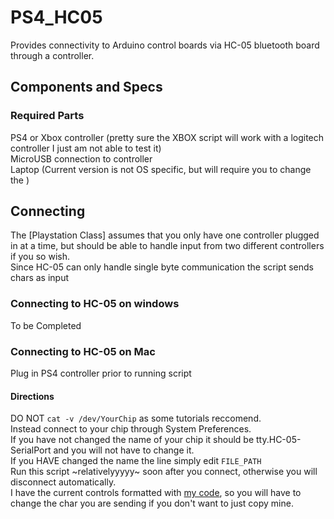 # PS4_HC05
Provides connectivity to Arduino control boards via HC-05 bluetooth board through a controller.  <br />

## Components and Specs

### Required Parts
PS4 or Xbox controller (pretty sure the XBOX script will work with a logitech controller I just am not able to test it) <br />
MicroUSB connection to controller <br />
Laptop (Current version is not OS specific, but will require you to change the ) <br />

## Connecting
The [Playstation Class] assumes that you only have one controller plugged in at a time, but should be able to handle input from two different controllers if you so wish. <br />
Since HC-05 can only handle single byte communication the script sends chars as input <br />
### Connecting to HC-05 on windows
To be Completed <br />

### Connecting to HC-05 on Mac
Plug in PS4 controller prior to running script
#### Directions
DO NOT ```cat -v /dev/YourChip``` as some tutorials reccomend. <br />
Instead connect to your chip through System Preferences. <br />
If you have not changed the name of your chip it should be tty.HC-05-SerialPort and you will not have to change it. <br />
If you HAVE changed the name the line simply edit ```FILE_PATH```  <br />
Run this script ~relativelyyyyy~ soon after you connect, otherwise you will disconnect automatically.<br />
I have the current controls formatted with [my code](https://github.com/kevinMaynard20/WCRL_2021), so you will have to change the char you are sending if you don't want to just copy mine. 
